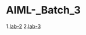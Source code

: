 # AIML-_Batch_3
1.[lab-2](https://github.com/Vanipriya996/AIML-_Batch_3/blob/main/priya.ipynb)
2.[lab-3](https://github.com/Vanipriya996/AIML-_Batch_3/blob/main/ass2.ipynb)
